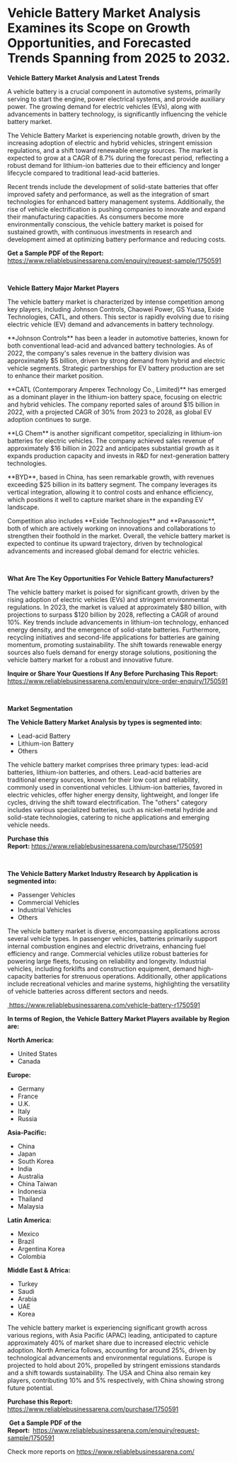 <p><h1>Vehicle Battery Market Analysis Examines its Scope on Growth Opportunities, and Forecasted Trends Spanning from 2025 to 2032.</h1></p><p><strong>Vehicle Battery Market Analysis and Latest Trends</strong></p>
<p><p>A vehicle battery is a crucial component in automotive systems, primarily serving to start the engine, power electrical systems, and provide auxiliary power. The growing demand for electric vehicles (EVs), along with advancements in battery technology, is significantly influencing the vehicle battery market. </p><p>The Vehicle Battery Market is experiencing notable growth, driven by the increasing adoption of electric and hybrid vehicles, stringent emission regulations, and a shift toward renewable energy sources. The market is expected to grow at a CAGR of 8.7% during the forecast period, reflecting a robust demand for lithium-ion batteries due to their efficiency and longer lifecycle compared to traditional lead-acid batteries. </p><p>Recent trends include the development of solid-state batteries that offer improved safety and performance, as well as the integration of smart technologies for enhanced battery management systems. Additionally, the rise of vehicle electrification is pushing companies to innovate and expand their manufacturing capacities. As consumers become more environmentally conscious, the vehicle battery market is poised for sustained growth, with continuous investments in research and development aimed at optimizing battery performance and reducing costs.</p></p>
<p><strong>Get a Sample PDF of the Report:&nbsp;</strong> <a href="https://www.reliablebusinessarena.com/enquiry/request-sample/1750591?utm_campaign=2318&utm_medium=2&utm_source=Github&utm_content=ia&utm_term=13022025&utm_id=vehicle-battery">https://www.reliablebusinessarena.com/enquiry/request-sample/1750591</a></p>
<p>&nbsp;</p>
<p><strong>Vehicle Battery Major Market Players</strong></p>
<p><p>The vehicle battery market is characterized by intense competition among key players, including Johnson Controls, Chaowei Power, GS Yuasa, Exide Technologies, CATL, and others. This sector is rapidly evolving due to rising electric vehicle (EV) demand and advancements in battery technology.</p><p>**Johnson Controls** has been a leader in automotive batteries, known for both conventional lead-acid and advanced battery technologies. As of 2022, the company's sales revenue in the battery division was approximately $5 billion, driven by strong demand from hybrid and electric vehicle segments. Strategic partnerships for EV battery production are set to enhance their market position.</p><p>**CATL (Contemporary Amperex Technology Co., Limited)** has emerged as a dominant player in the lithium-ion battery space, focusing on electric and hybrid vehicles. The company reported sales of around $15 billion in 2022, with a projected CAGR of 30% from 2023 to 2028, as global EV adoption continues to surge.</p><p>**LG Chem** is another significant competitor, specializing in lithium-ion batteries for electric vehicles. The company achieved sales revenue of approximately $16 billion in 2022 and anticipates substantial growth as it expands production capacity and invests in R&D for next-generation battery technologies.</p><p>**BYD**, based in China, has seen remarkable growth, with revenues exceeding $25 billion in its battery segment. The company leverages its vertical integration, allowing it to control costs and enhance efficiency, which positions it well to capture market share in the expanding EV landscape.</p><p>Competition also includes **Exide Technologies** and **Panasonic**, both of which are actively working on innovations and collaborations to strengthen their foothold in the market. Overall, the vehicle battery market is expected to continue its upward trajectory, driven by technological advancements and increased global demand for electric vehicles.</p></p>
<p>&nbsp;</p>
<p><strong>What Are The Key Opportunities For Vehicle Battery Manufacturers?</strong></p>
<p><p>The vehicle battery market is poised for significant growth, driven by the rising adoption of electric vehicles (EVs) and stringent environmental regulations. In 2023, the market is valued at approximately $80 billion, with projections to surpass $120 billion by 2028, reflecting a CAGR of around 10%. Key trends include advancements in lithium-ion technology, enhanced energy density, and the emergence of solid-state batteries. Furthermore, recycling initiatives and second-life applications for batteries are gaining momentum, promoting sustainability. The shift towards renewable energy sources also fuels demand for energy storage solutions, positioning the vehicle battery market for a robust and innovative future.</p></p>
<p><strong>Inquire or Share Your Questions If Any Before Purchasing This Report:</strong> <a href="https://www.reliablebusinessarena.com/enquiry/pre-order-enquiry/1750591?utm_campaign=2318&utm_medium=2&utm_source=Github&utm_content=ia&utm_term=13022025&utm_id=vehicle-battery">https://www.reliablebusinessarena.com/enquiry/pre-order-enquiry/1750591</a></p>
<p>&nbsp;</p>
<p><strong>Market Segmentation</strong></p>
<p><strong>The Vehicle Battery Market Analysis by types is segmented into:</strong></p>
<p><ul><li>Lead-acid Battery</li><li>Lithium-ion Battery</li><li>Others</li></ul></p>
<p><p>The vehicle battery market comprises three primary types: lead-acid batteries, lithium-ion batteries, and others. Lead-acid batteries are traditional energy sources, known for their low cost and reliability, commonly used in conventional vehicles. Lithium-ion batteries, favored in electric vehicles, offer higher energy density, lightweight, and longer life cycles, driving the shift toward electrification. The "others" category includes various specialized batteries, such as nickel-metal hydride and solid-state technologies, catering to niche applications and emerging vehicle needs.</p></p>
<p><strong>Purchase this Report:&nbsp;</strong><a href="https://www.reliablebusinessarena.com/purchase/1750591?utm_campaign=2318&utm_medium=2&utm_source=Github&utm_content=ia&utm_term=13022025&utm_id=vehicle-battery">https://www.reliablebusinessarena.com/purchase/1750591</a></p>
<p>&nbsp;</p>
<p><strong>The Vehicle Battery Market Industry Research by Application is segmented into:</strong></p>
<p><ul><li>Passenger Vehicles</li><li>Commercial Vehicles</li><li>Industrial Vehicles</li><li>Others</li></ul></p>
<p><p>The vehicle battery market is diverse, encompassing applications across several vehicle types. In passenger vehicles, batteries primarily support internal combustion engines and electric drivetrains, enhancing fuel efficiency and range. Commercial vehicles utilize robust batteries for powering large fleets, focusing on reliability and longevity. Industrial vehicles, including forklifts and construction equipment, demand high-capacity batteries for strenuous operations. Additionally, other applications include recreational vehicles and marine systems, highlighting the versatility of vehicle batteries across different sectors and needs.</p></p>
<p><a href="https://www.reliablebusinessarena.com/vehicle-battery-r1750591?utm_campaign=2318&utm_medium=2&utm_source=Github&utm_content=ia&utm_term=13022025&utm_id=vehicle-battery">&nbsp;https://www.reliablebusinessarena.com/vehicle-battery-r1750591</a></p>
<p><strong>In terms of Region, the Vehicle Battery Market Players available by Region are:</strong></p>
<p>
    <p> <strong> North America: </strong>
        <ul>
            <li>United States</li>
            <li>Canada</li>
        </ul>
        </p> 
    <p> <strong> Europe: </strong>
        <ul>
            <li>Germany</li>
            <li>France</li>
            <li>U.K.</li>
            <li>Italy</li>
            <li>Russia</li>
        </ul>
        </p> 
    <p> <strong> Asia-Pacific: </strong>
        <ul>
            <li>China</li>
            <li>Japan</li>
            <li>South Korea</li>
            <li>India</li>
            <li>Australia</li>
            <li>China Taiwan</li>
            <li>Indonesia</li>
            <li>Thailand</li>
            <li>Malaysia</li>
        </ul>
        </p> 
    <p> <strong> Latin America: </strong>
        <ul>
            <li>Mexico</li>
            <li>Brazil</li>
            <li>Argentina Korea</li>
            <li>Colombia</li>
        </ul>
        </p> 
    <p> <strong> Middle East & Africa: </strong>
        <ul>
            <li>Turkey</li>
            <li>Saudi</li>
            <li>Arabia</li>
            <li>UAE</li>
            <li>Korea</li>
        </ul>
    </p>
    </p>
<p><p>The vehicle battery market is experiencing significant growth across various regions, with Asia Pacific (APAC) leading, anticipated to capture approximately 40% of market share due to increased electric vehicle adoption. North America follows, accounting for around 25%, driven by technological advancements and environmental regulations. Europe is projected to hold about 20%, propelled by stringent emissions standards and a shift towards sustainability. The USA and China also remain key players, contributing 10% and 5% respectively, with China showing strong future potential.</p></p>
<p><strong>Purchase this Report: </strong><a href="https://www.reliablebusinessarena.com/purchase/1750591?utm_campaign=2318&utm_medium=2&utm_source=Github&utm_content=ia&utm_term=13022025&utm_id=vehicle-battery">https://www.reliablebusinessarena.com/purchase/1750591</a></p>
<p>&nbsp;<strong>Get a Sample PDF of the Report:&nbsp;&nbsp;</strong><a href="https://www.reliablebusinessarena.com/enquiry/request-sample/1750591?utm_campaign=2318&utm_medium=2&utm_source=Github&utm_content=ia&utm_term=13022025&utm_id=vehicle-battery">https://www.reliablebusinessarena.com/enquiry/request-sample/1750591</a></p>
<p><strong></strong></p>
<p>Check more reports on <a href="https://www.reliablebusinessarena.com/?utm_campaign=2318&utm_medium=2&utm_source=Github&utm_content=ia&utm_term=13022025&utm_id=vehicle-battery">https://www.reliablebusinessarena.com/</a></p>